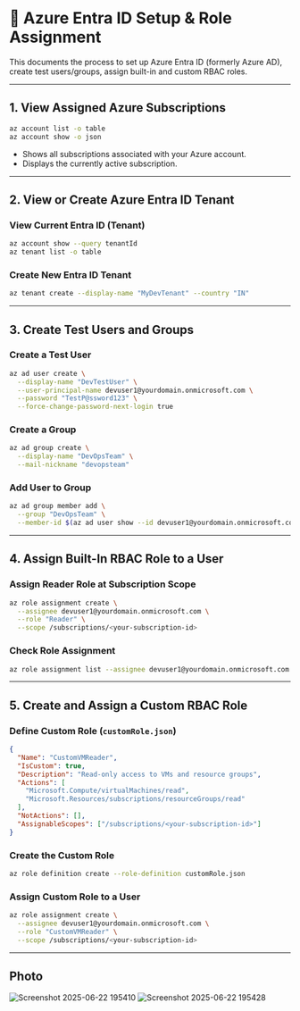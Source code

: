 
# 🔐 Azure Entra ID Setup & Role Assignment 

This documents the process to set up Azure Entra ID (formerly Azure AD), create test users/groups, assign built-in and custom RBAC roles.

---

## 1. View Assigned Azure Subscriptions

```bash
az account list -o table
az account show -o json
```

- Shows all subscriptions associated with your Azure account.
- Displays the currently active subscription.

---

## 2. View or Create Azure Entra ID Tenant

### View Current Entra ID (Tenant)
```bash
az account show --query tenantId
az tenant list -o table
```

### Create New Entra ID Tenant
```bash
az tenant create --display-name "MyDevTenant" --country "IN"
```

---

## 3. Create Test Users and Groups

### Create a Test User
```bash
az ad user create \
  --display-name "DevTestUser" \
  --user-principal-name devuser1@yourdomain.onmicrosoft.com \
  --password "TestP@ssword123" \
  --force-change-password-next-login true
```

### Create a Group
```bash
az ad group create \
  --display-name "DevOpsTeam" \
  --mail-nickname "devopsteam"
```

### Add User to Group
```bash
az ad group member add \
  --group "DevOpsTeam" \
  --member-id $(az ad user show --id devuser1@yourdomain.onmicrosoft.com --query id -o tsv)
```

---

## 4. Assign Built-In RBAC Role to a User

### Assign Reader Role at Subscription Scope
```bash
az role assignment create \
  --assignee devuser1@yourdomain.onmicrosoft.com \
  --role "Reader" \
  --scope /subscriptions/<your-subscription-id>
```

### Check Role Assignment
```bash
az role assignment list --assignee devuser1@yourdomain.onmicrosoft.com -o table
```

---

## 5. Create and Assign a Custom RBAC Role

### Define Custom Role (`customRole.json`)
```json
{
  "Name": "CustomVMReader",
  "IsCustom": true,
  "Description": "Read-only access to VMs and resource groups",
  "Actions": [
    "Microsoft.Compute/virtualMachines/read",
    "Microsoft.Resources/subscriptions/resourceGroups/read"
  ],
  "NotActions": [],
  "AssignableScopes": ["/subscriptions/<your-subscription-id>"]
}
```

### Create the Custom Role
```bash
az role definition create --role-definition customRole.json
```

### Assign Custom Role to a User
```bash
az role assignment create \
  --assignee devuser1@yourdomain.onmicrosoft.com \
  --role "CustomVMReader" \
  --scope /subscriptions/<your-subscription-id>
```

---


## Photo

![Screenshot 2025-06-22 195410](https://github.com/user-attachments/assets/aafb5658-a157-4676-8853-e63d8cb6f8ce)
![Screenshot 2025-06-22 195428](https://github.com/user-attachments/assets/ae4c0e4e-6f11-41d9-a6cf-7d18c4532e96)

